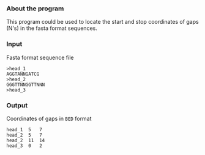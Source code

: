 ### About the program

This program could be used to locate the start and stop coordinates of gaps (N's) in the fasta format sequences.

### Input 

Fasta format sequence file

```
>head_1
AGGTANNGATCG
>head_2
GGGTTNNGGTTNNN
>head_3
```

### Output

Coordinates of gaps in `BED` format

```
head_1	5	7
head_2	5	7
head_2	11	14
head_3	0	2
```
